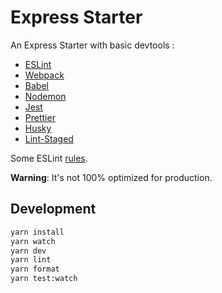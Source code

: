 # Express Starter

An Express Starter with basic devtools :

- [ESLint](https://eslint.org/)
- [Webpack](https://webpack.js.org/)
- [Babel](https://babeljs.io/)
- [Nodemon](https://github.com/remy/nodemon)
- [Jest](https://jestjs.io/)
- [Prettier](https://prettier.io/)
- [Husky](https://github.com/typicode/husky)
- [Lint-Staged](https://github.com/okonet/lint-staged)

Some ESLint [rules](https://gist.github.com/nkbt/9efd4facb391edbf8048).

**Warning**: It's not 100% optimized for production.

## Development

```sh
yarn install
yarn watch
yarn dev
yarn lint
yarn format
yarn test:watch
```
